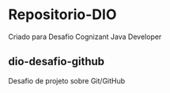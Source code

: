# Repositorio-DIO
Criado para Desafio Cognizant Java Developer
## dio-desafio-github
Desafio de projeto sobre Git/GitHub
